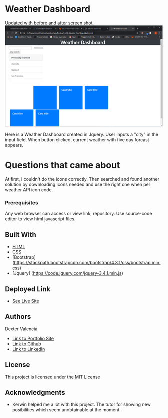 # Weather Dashboard

Updated with before and after screen shot.
![Sample](weather_ba.gif)

Here is a Weather Dashboard created in Jquery. User inputs a "city" in the input field. When button clicked, current weather with five day forcast appears. 

# Questions that came about 

 At first, I couldn't do the icons correctly. Then searched and found another solution by downloading icons needed and use the right one when per weather API icon code.


### Prerequisites

Any web browser can access or view link, repository. Use source-code editor to view html javascript files. 

## Built With

* [HTML](https://developer.mozilla.org/en-US/docs/Web/HTML)
* [CSS](https://developer.mozilla.org/en-US/docs/Web/CSS)
* [Bootstrap] (https://stackpath.bootstrapcdn.com/bootstrap/4.3.1/css/bootstrap.min.css)
* [Jquery] (https://code.jquery.com/jquery-3.4.1.min.js)

## Deployed Link

* [See Live Site](https://itsmedexter.github.io/Weather_Dashboard/)


## Authors

Dexter Valencia 

- [Link to Portfolio Site](https://github.com/itsmedexter/unit06_Weather_Dashboard)
- [Link to Github](https://github.com/itsmedexter)
- [Link to LinkedIn](https://www.linkedin.com/in/dextervalencia/)

## License

This project is licensed under the MIT License 

## Acknowledgments

* Kerwin helped me a lot with this project. The tutor for showing new posibilities which seem unobtainable at the moment.  
